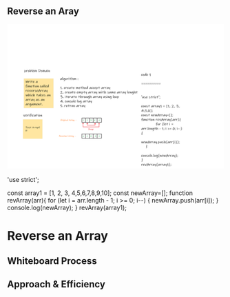 ## Reverse an Aray



![img](code1.png)

'use strict';

const array1 = [1, 2, 3, 4,5,6,7,8,9,10];
const newArray=[];
function revArray(arr){
  	for (let i = arr.length - 1; i >= 0; i--) {
      newArray.push(arr[i]);
    }
    	console.log(newArray);
}
revArray(array1);


# Reverse an Array
<!-- Description of the challenge -->

## Whiteboard Process
<!-- Embedded whiteboard image -->

## Approach & Efficiency